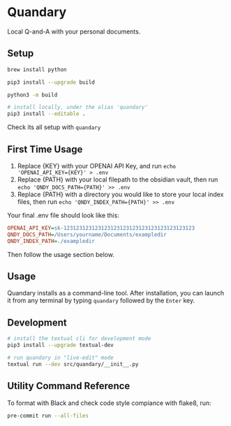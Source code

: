 # Quandary

Local Q-and-A with your personal documents.

## Setup

```bash
brew install python

pip3 install --upgrade build

python3 -m build

# install locally, under the alias 'quandary'
pip3 install --editable . 
```

Check its all setup with `quandary`

## First Time Usage

1. Replace {KEY} with your OPENAI API Key, and run `echo 'OPENAI_API_KEY={KEY}' > .env`
1. Replace {PATH} with your local filepath to the obsidian vault, then run `echo 'QNDY_DOCS_PATH={PATH}' >> .env`
1. Replace {PATH} with a directory you would like to store your local index files, then run `echo 'QNDY_INDEX_PATH={PATH}' >> .env`

Your final .env file should look like this:

```ini
OPENAI_API_KEY=sk-123123123123123123123123123123123123123123
QNDY_DOCS_PATH=/Users/yourname/Documents/exampledir
QNDY_INDEX_PATH=./exampledir
```

Then follow the usage section below.

## Usage

Quandary installs as a command-line tool. After installation, you can launch it from any terminal by typing `quandary` followed by the `Enter` key.

## Development

```bash
# install the textual cli for development mode
pip3 install --upgrade textual-dev

# run quandary in "live-edit" mode
textual run --dev src/quandary/__init__.py
```

## Utility Command Reference

To format with Black and check code style compiance with flake8, run:

```bash
pre-commit run --all-files
```
